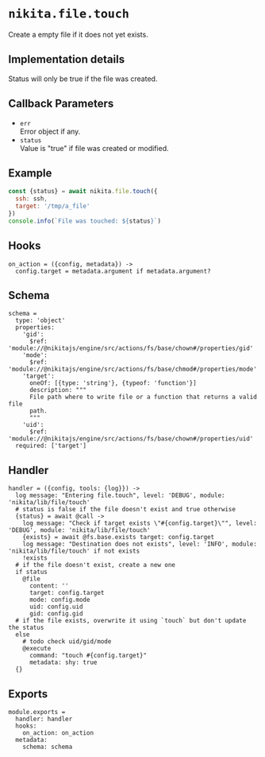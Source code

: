 
# `nikita.file.touch`

Create a empty file if it does not yet exists.

## Implementation details

Status will only be true if the file was created.

## Callback Parameters

* `err`   
  Error object if any.   
* `status`   
  Value is "true" if file was created or modified.   

## Example

```js
const {status} = await nikita.file.touch({
  ssh: ssh,
  target: '/tmp/a_file'
})
console.info(`File was touched: ${status}`)
```

## Hooks

    on_action = ({config, metadata}) ->
      config.target = metadata.argument if metadata.argument?

## Schema

    schema =
      type: 'object'
      properties:
        'gid':
          $ref: 'module://@nikitajs/engine/src/actions/fs/base/chown#/properties/gid'
        'mode':
          $ref: 'module://@nikitajs/engine/src/actions/fs/base/chmod#/properties/mode'
        'target':
          oneOf: [{type: 'string'}, {typeof: 'function'}]
          description: """
          File path where to write file or a function that returns a valid file
          path.
          """
        'uid':
          $ref: 'module://@nikitajs/engine/src/actions/fs/base/chown#/properties/uid'
      required: ['target']

## Handler

    handler = ({config, tools: {log}}) ->
      log message: "Entering file.touch", level: 'DEBUG', module: 'nikita/lib/file/touch'
      # status is false if the file doesn't exist and true otherwise
      {status} = await @call ->
        log message: "Check if target exists \"#{config.target}\"", level: 'DEBUG', module: 'nikita/lib/file/touch'
        {exists} = await @fs.base.exists target: config.target
        log message: "Destination does not exists", level: 'INFO', module: 'nikita/lib/file/touch' if not exists
        !exists
      # if the file doesn't exist, create a new one
      if status
        @file
          content: ''
          target: config.target
          mode: config.mode
          uid: config.uid
          gid: config.gid
      # if the file exists, overwrite it using `touch` but don't update the status
      else
        # todo check uid/gid/mode
        @execute
          command: "touch #{config.target}"
          metadata: shy: true
      {}

## Exports

    module.exports =
      handler: handler
      hooks:
        on_action: on_action
      metadata:
        schema: schema
